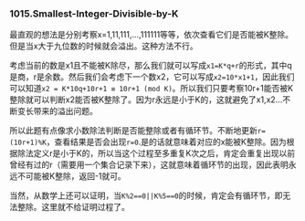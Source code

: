 ### 1015.Smallest-Integer-Divisible-by-K

最直观的想法是分别考察x=1,11,111,...,111111等等，依次查看它们是否能被K整除。但是当x大于九位数的时候就会溢出。这种方法不行。

考虑当前的数是x1且不能被K除尽，那么我们就可以写成```x1=K*q+r```的形式，其中q是商，r是余数。然后我们会考虑下一个数x2，它可以写成```x2=10*x1+1```，因此我们可以知道```x2 = K*10q+10r+1 ≡ 10r+1 (mod K)```。所以我们只要考察10r+1能否被K整除就可以判断x2能否被K整除了。因为r永远是小于K的，这就避免了x1,x2...不断变长带来的溢出问题。

所以此题有点像求小数除法判断是否能整除或者有循环节。不断地更新```r=(10r+1)%K```，查看结果是否会出现```r=0```.是的话就意味着对应的x能被K整除。因为根据除法定义r是小于K的，所以当这个过程至多重复K次之后，肯定会重复出现以前曾经有过的r（需要用一个集合记录下来），这就意味着循环节的出现，因此表明永远不可能被K整除，返回-1就可。

当然，从数学上还可以证明，当```K%2==0||K%5==0```的时候，肯定会有循环节，即无法整除。这里就不给证明过程了。
